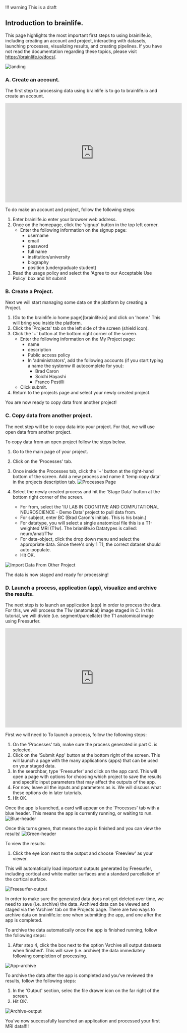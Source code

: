 !!! warning
    This is a draft

## Introduction to brainlife.

This page highlights the most important first steps to using brainlife.io, including creating an account and project, interacting with datasets, launching processes, visualizing results, and creating pipelines. If you have not read the documentation regarding these topics, please visit https://brainlife.io/docs/.

![landing](/docs/img/brainlife-landing-page.png)

### A. Create an account.

The first step to processing data using brainlife is to go to brainlife.io and create an account.

<center>
<iframe width="560" height="315" src="https://www.youtube.com/embed/sV55YSCJd-k" frameborder="0" allow="accelerometer; autoplay; encrypted-media; gyroscope; picture-in-picture" allowfullscreen></iframe>
</center>

To do make an account and project, follow the following steps:

1. Enter brainlife.io enter your browser web address. 
1. Once on the homepage, click the 'signup' button in the top left corner.
    * Enter the following information on the signup page:
        * username
        * email
        * password
        * full name
        * institution/university
        * biography
        * position (undergraduate student)
1. Read the usage policy and select the 'Agree to our Acceptable Use Policy' box and hit submit

### B. Create a Project.

Next we will start managing some data on the platform by creating a Project.

1. (Go to the brainlife.io home page)[brainlife.io] and click on 'home.' This will bring you inside the platform.
1. Click the 'Projects' tab on the left side of the screen (shield icon).
1. Click the '+' button at the bottom right corner of the screen.
    * Enter the following information on the My Project page:
        * name
        * description
        * Public access policy
        * In 'administrators', add the following accounts (if you start typing a name the systemw ill autocomplete for you):
            * Brad Caron
            * Soichi Hayashi
            * Franco Pestilli
    * Click submit.
1. Return to the projects page and select your newly created project.

You are now ready to copy data from another project!

### C. Copy data from another project.

The next step will be to copy data into your project. For that, we will use open data from another project.

To copy data from an open project follow the steps below.
1. Go to the main page of your project.
1. Click on the 'Processes' tab.
1. Once inside the Processes tab, click the '+' button at the right-hand bottom of the screen. 
Add a new process and name it 'temp copy data' in the projects description tab.
![Processes Page](/docs/img/projects.process.new.png)

1. Select the newly created process and hit the 'Stage Data' button at the bottom right corner of the screen.  
    * For from, select the 'IU LAB IN COGNITIVE AND COMPUTATIONAL NEUROSCIENCE - Demo Data' project to pull data from.
    * For subject, enter BC (Brad Caron's initials. This is his brain.)
    * For datatype, you will select a single anatomical file this is a T1-weighted MRI (T1w). The brianlife.io Datatypes is called: neuro/anat/T1w
    * For data-object, click the drop down menu and select the appropriate data. Since there's only 1 T1, the correct dataset should auto-populate.
    * Hit OK.

![Import Data From Other Project](/docs/img/projects.processes.stagedata.selecteddata.png)
 
The data is now staged and ready for processing!

<!---
To upload your own data, follow the following steps:
1) Select your project from the projects page.
2) Select the 'archive' tab at the top of the screen.
3) On the archive page, click the '+' button at the bottom of the screen.
4) For datatype, choose the specific datatype for each image type (T1, T2, DWI, fMRI):
    * For each datatype, you'll need to choose the appropriate data files and a subject name (i.e. your randomly assigned ID). You can leave the rest of the fields empty.
    * Once you fill this information, hit next and then archive.
The data is now uploaded and archived to your project!
--->

### D. Launch a process, application (app), visualize and archive the results.

The next step is to launch an application (app) in order to process the data. For this, we will process the T1w (anatomical) image staged in C. In this tutorial, we will divide (i.e. segment/parcellate) the T1 anatomical image using Freesurfer.

<center>
<iframe width="560" height="315" src="https://www.youtube.com/embed/u9Qlh0-iaAk?start=13" frameborder="0" allow="accelerometer; autoplay; encrypted-media; gyroscope; picture-in-picture" allowfullscreen></iframe>
</center>

First we will need to To launch a process, follow the following steps:

1. On the 'Processes' tab, make sure the process generated in part C. is selected.
1. Click on the 'Submit App' button at the bottom right of the screen. This will launch a page with the many applications (apps) that can be used on your staged data. 
1. In the searchbar, type 'Freesurfer' and click on the app card. This will open a page with options for choosing which project to save the results and specific input parameters that may affect the outputs of the app.
1. For now, leave all the inputs and parameters as is. We will discuss what these options do in later tutorials.
1. Hit OK.

Once the app is launched, a card will appear on the 'Processes' tab with a blue header. This means the app is currently running, or waiting to run. 
![Blue-header](/docs/img/app-freesurfer-running-blue-header.png)

Once this turns green, that means the app is finished and you can view the results!
![Green-header](/docs/img/app-freesurfer-complete-green-header.png)

To view the results:
1. Click the eye icon next to the output and choose 'Freeview' as your viewer.

This will automatically load important outputs generated by Freesurfer, including cortical and white matter surfaces and a standard parcellation of the cortical surface.

![Freesurfer-output](/docs/img/output-freesurfer-freeview.png)

In order to make sure the generated data does not get deleted over time, we need to save (i.e. archive) the data. Archived data can be viewed and staged via the 'Archive' tab on the Projects page. There are two ways to archive data on brainlife.io: one when submitting the app, and one after the app is completed.

To archive the data automatically once the app is finished running, follow the following steps:
1. After step 4, click the box next to the option 'Archive all output datasets when finished'. This will save (i.e. archive) the data immediately following completion of processing.

![App-archive](/docs/img/app-freesurfer-archive-data.png)

To archive the data after the app is completed and you've reviewed the results, follow the following steps:
1. In the 'Output' section, selec the file drawer icon on the far right of the screen.
1. Hit OK'.

![Archive-output](/docs/img/archive-freesurfer-outputs.png)

You've now successfully launched an application and processed your first MRI data!!!!

<!---
### E. Launch pipelines to efficiently and accurately process entire datasets.

The best way to ensure that all data in your project is processed in exactly the same fashion without having to manually launch processes (which is prone to errors) is to use pipelines. Pipelines will launch a process for each participant in your dataset that meets certain criteria (i.e. subject number, datatype) with just a few clicks!

In this tutorial, we will create a pipeline to run Freesurfer on any T1 anatomical images in our Project.

<center>
<iframe width="560" height="315" src="https://www.youtube.com/embed/p2k8mbaG1bY" frameborder="0" allow="accelerometer; autoplay; encrypted-media; gyroscope; picture-in-picture" allowfullscreen></iframe>
</center>

To create and launch a pipeline to run Freesurfer, follow the following steps:
1. From the projects page, select your project and select the 'pipelines' tab at the top of the projects page.
1. Once inside the pipelines page, click the '+' at the bottom right of the screen.
1. Give the pipeline a name based on the app you're running (example: Freesurfer).
1. Select the Freesurfer app, and leave all the parameters on the page as is.
1. Hit the 'Submit' button. This will take you back to the pipelines page with an un-activated pipeline.
1. To activate the pipeline, select the button next to 'Offline'. Processes will then start to launch and you can monitor the progress on the pipelines page itself!

You've now submitted a pipeline! Add additional pipelines for all the apps you want to run and process your entire dataset in just a few clicks!
--->

<!---
### F. Create a publication for your data.

Once your data has been processed, the analyses have been ran, and you're ready to publish your data for open use, brainlife.io allows you to create a 'publication' of your data. With this publication comes a doi link that you can include in your eventual manuscript in order to direct fellow researchers to your dataset.

<iframe width="560" height="315" src="https://www.youtube.com/embed/hC0Ms3KWD8o" frameborder="0" allow="accelerometer; autoplay; encrypted-media; gyroscope; picture-in-picture" allowfullscreen></iframe>

To create a publication, follow the following steps:
1. From the projects page, select your project and select the 'publications' tab at the top of the projects page.
2. In the publications page, click the '+' at the bottom right of the screen.
3. Give your project a title and description, and add your funding sources and contributors.
4. Select the 'Add new release' button at the bottom of the page to add the data to your publication.
    * Give your release a name and date, as you can make multiple releases if, for example, you run new processing apps following your original publication.
    * Click the 'Add datasets' button in the 'Releases' area and select the datasets you'd like to release. Hit OK.
5. Once you're happy with the information you've inputted and the data, hit 'Submit'. You will now be able to view your dataset as 'publication' and send the doi link to anyone you'd like!

You're done! You've now created a project, uploaded, staged, and archived data, launched proceses and visualized results, and create pipelines and publications. You're now a brainlife.io pro!!!
--->
